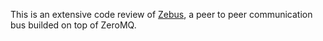 This is an extensive code review of [Zebus](https://github.com/Abc-Arbitrage/Zebus), a peer to peer communication bus builded on top of ZeroMQ.
